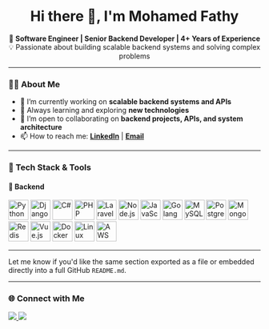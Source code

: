 <h1 align="center">Hi there 👋, I'm Mohamed Fathy</h1>

<p align="center">
  🔧 <strong>Software Engineer | Senior Backend Developer | 4+ Years of Experience</strong><br>
  💡 Passionate about building scalable backend systems and solving complex problems
</p>

---

### 👨‍💻 About Me

- 🔭 I’m currently working on **scalable backend systems and APIs**
- 🌱 Always learning and exploring **new technologies**
- 👯 I’m open to collaborating on **backend projects, APIs, and system architecture**
- 📫 How to reach me: **[LinkedIn](https://www.linkedin.com/in/mohamed-fathy-abdelaziz/)** | **[Email](mailto:mohamedfathy8844@gmail.com)**

---
### 🚀 Tech Stack & Tools

#### 🧠 Backend
<p align="left">
  <img src="https://cdn.jsdelivr.net/gh/devicons/devicon/icons/python/python-original.svg" width="40" alt="Python"/>
  <img src="https://cdn.jsdelivr.net/gh/devicons/devicon/icons/django/django-plain.svg" width="40" alt="Django"/>
  <img src="https://cdn.jsdelivr.net/gh/devicons/devicon/icons/csharp/csharp-original.svg" width="40" alt="C#"/>
  <img src="https://cdn.jsdelivr.net/gh/devicons/devicon/icons/php/php-original.svg" width="40" alt="PHP"/>
  <img src="https://cdn.jsdelivr.net/gh/devicons/devicon/icons/laravel/laravel-plain.svg" width="40" alt="Laravel"/>
  <img src="https://cdn.jsdelivr.net/gh/devicons/devicon/icons/nodejs/nodejs-original.svg" width="40" alt="Node.js"/>
  <img src="https://cdn.jsdelivr.net/gh/devicons/devicon/icons/javascript/javascript-original.svg" width="40" alt="JavaScript"/>
  <img src="https://cdn.jsdelivr.net/gh/devicons/devicon/icons/go/go-original.svg" width="40" alt="Golang"/>
  <img src="https://cdn.jsdelivr.net/gh/devicons/devicon/icons/mysql/mysql-original.svg" width="40" alt="MySQL"/>
  <img src="https://cdn.jsdelivr.net/gh/devicons/devicon/icons/postgresql/postgresql-original.svg" width="40" alt="PostgreSQL"/>
  <img src="https://cdn.jsdelivr.net/gh/devicons/devicon/icons/mongodb/mongodb-original.svg" width="40" alt="MongoDB"/>
  <img src="https://cdn.jsdelivr.net/gh/devicons/devicon/icons/redis/redis-original.svg" width="40" alt="Redis"/>
  <img src="https://cdn.jsdelivr.net/gh/devicons/devicon/icons/vuejs/vuejs-original.svg" width="40" alt="Vue.js"/>
   <img src="https://cdn.jsdelivr.net/gh/devicons/devicon/icons/docker/docker-original.svg" width="40" alt="Docker"/>
  <img src="https://cdn.jsdelivr.net/gh/devicons/devicon/icons/linux/linux-original.svg" width="40" alt="Linux"/>
  <img src="https://cdn.jsdelivr.net/gh/devicons/devicon/icons/amazonwebservices/amazonwebservices-original.svg" width="40" alt="AWS"/>
</p>

---

Let me know if you'd like the same section exported as a file or embedded directly into a full GitHub `README.md`.

---

### 🌐 Connect with Me

<p align="left">
  <a href="https://www.linkedin.com/in/mohamed-fathy-abdelaziz/" target="_blank">
    <img src="https://img.shields.io/badge/-LinkedIn-blue?style=flat-square&logo=linkedin" />
  </a>
  <a href="mailto:mohamedfathy8844@gmail.com">
    <img src="https://img.shields.io/badge/-Email-red?style=flat-square&logo=gmail&logoColor=white" />
  </a>
</p>
